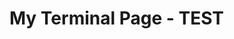 # My Terminal Page - TEST

<div id="terminal2"></div>

<script src="https://cdn.jsdelivr.net/npm/xterm/lib/xterm.js"></script>
<script src="https://cdn.jsdelivr.net/npm/xterm-addon-attach/lib/xterm-addon-attach.js"></script>
<link rel="stylesheet" href="https://cdn.jsdelivr.net/npm/xterm/css/xterm.css" />

<script>
document.addEventListener("DOMContentLoaded", function() {
    var terminal = new Terminal();
    terminal.open(document.getElementById('terminal2'));
    
    const wsProtocol = window.location.protocol === 'https:' ? 'wss:' : 'ws:';
    const wsUrl = `${wsProtocol}//${window.location.host}/xterm`;
    const socket = new WebSocket(wsUrl);

    
    // Use the attach add-on to link xterm.js with the WebSocket
    const attachAddon = new AttachAddon.AttachAddon(socket);
    terminal.loadAddon(attachAddon);
    
    terminal.focus();
    // Handle input and display it in the terminal
    terminal.onData(data => {
        terminal.write(data);
    });

    // Handle the 'Enter' key
    terminal.onKey(({ key, domEvent }) => {
        if (domEvent.keyCode === 13) {
            terminal.write('\n');
        }
    });
});
</script>

<style>
#terminal {
    width: 100%;
    height: 500px;  /* Increased height for better visibility */
    border: 1px solid #000;
}
</style>
